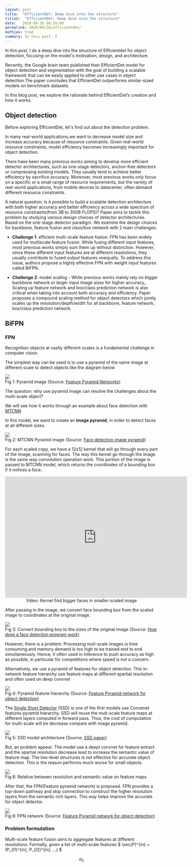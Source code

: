 ```yaml
---
layout: post
title:  "EfficientDet: Deep dive into the structure"
title2:  "EfficientDet: Deep dive into the structure"
date:   2020-09-26 00:20:00
permalink: 2020/09/26/efficientdet/
mathjax: true
summary: In this post, I 
---
```


In this post, I do a deep dive into the structure of Efficientdet for object detection, focusing on the model's motivation, design, and architecture. 


Recently, the Google brain team published their EfficientDet model for object detection and segmentation with the goal of building a scalable framework that can be easily applied to other use cases in object detection.The paper concludes that EfficientDet outperforms similar-sized models on benchmark datasets. 


In this blog post, we explore the rationale behind EfficientDet’s creation and how it works.



## Object detection

Before exploring EfficientDet, let's find out about the detection problem. 


In many real-world applications,we want to decrease model size and increase accuracy because of resource constraints. Given real-world resource constraints, model efficiency becomes increasingly important for object detection.


There have been many previous works aiming to develop more efficient detector architectures, such as one-stage detectors, anchor-free detectors or compressing existing models. They usually tend to achieve better efficiency by sacrifice accuracy. Moreover, most previous works only focus on a specific or a small range of resource requirements, but the variety of real-world applications, from mobile devices to datacenter, often demand different resource constraints.


A natural question: Is it possible to build a scalable detection architecture with both higher accuracy and better efficiency across a wide spectrum of resource constraints(from 3B to 300B FLOPS)? 
Paper  aims to tackle this problem by studying various design choices of detector architectures. Based on the one-stage detector paradigm. We examine the design choices for backbone, feature fusion and class/box network with 2 main challenges:


- **Challenge 1**: efficient multi-scale feature fusion: FPN has been widely used for multiscale feature fusion. While fusing different input features, most previous works simply sum them up without distinction. However, since these different input features are at different resolutions, they usually contribute to fused output features unequally. To address this issue, authors propose a highly effective FPN with weight input features called BiFPN.


- **Challenge 2**: model scaling - While previous works mainly rely on bigger backbone network or larger input image sizes for higher accuracy,. Scaling up feature network and box/class prediction network is also critical when taking into account both accuracy and efficiency. Paper proposes a compound scaling method for object detectors which jointly scales up the resolution/depth/width for all backbone, feature network, box/class prediction network.

## BiFPN
### FPN
Recognition objects at vastly different scales is a fundamental challenge in computer vision.

The simplest way can be used is to use  a pyramid of the same image at different scale to detect
objects like the diagram below

<div class="imgcap">
    <div> 
        <img src="/assets/efficientdet/pyramid_image.png" align="center">
        <div class="thecap"> Fig 1: Pyramid image (Source: <a href = "https://arxiv.org/pdf/1612.03144.pdf">Feature Pyramid Networks</a>) <br></div>
    </div>
</div>

The question: why use pyramid image can resolve the challenges about the multi-scale object?

We will see how it works through an example about face detection with [MTCNN](https://arxiv.org/ftp/arxiv/papers/1604/1604.02878.pdf)

In this model, we want to create an **image pyramid**, in order to detect faces at all different sizes.

<div class="imgcap">
    <div> 
        <img src="/assets/efficientdet/mtcnn_image_pyramid.png" align="center">
        <div class="thecap"> Fig 2: MTCNN Pyramid image (Source: <a href = "https://arxiv.org/ftp/arxiv/papers/1604/1604.02878.pdf">Face detection image pyramid</a>) <br></div>               
    </div>
</div>

For each scaled copy, we have a 12x12 kernel that will go through every part of the image, scanning for faces.
The way this kernel go through the image is the same way convolution operation work.
This portion of the image is passed to MTCNN model, which returns the coordinates of a bounding box if it notices a face.

  
<div style="text-align:center;">
    <iframe width="600" height = "400" src="https://www.youtube.com/embed/w4tigQn-7Jw" frameborder="0" allowfullscreen></iframe>
    <div class="thecap">Video: Kernel find bigger faces in smaller-scaled image</div>
</div>

After passing in the image, we convert face bounding box from the scaled image to coordinates at the original image.

<div class="imgcap">
    <div> 
        <img src="/assets/efficientdet/unscaled_image.png" align="center">
        <div class="thecap"> Fig 3: Convert bounding box to the sizes of the original image (Source: <a href = "https://towardsdatascience.com/how-does-a-face-detection-program-work-using-neural-networks-17896df8e6ff">How does a face detection program work</a>) <br></div>               
    </div>
</div>


However, there is a problem. Processing muli-scale images is time consuming and memory demand is too high to be trained 
end to end simultaneously. Hence, it often used in inference to push accuracy as high as possible, in particular for competitions
where speed is not a concern.

Alternatively, we use a pyramid of features for object detection. This in-network feature hierarchy use feature maps at 
different spartial resolution and often used on deep convnet 

<div class="imgcap">
    <div> 
        <img src="/assets/efficientdet/pyramid_feature_hierarchy.png" align="center">
        <div class="thecap"> Fig 4: Pyramid feature hierarchy (Source: <a href = "https://arxiv.org/pdf/1612.03144.pdf">Feature Pyramid network for object detection</a>) <br></div>               
    </div>
</div>


The [Single Short Detector](https://arxiv.org/pdf/1612.03144.pdf) (SSD) is one of the first models use Convenet features 
pyramid hierarchy. SSD will reuse the mult-scale feature maps at different layers computed in forward pass. Thus, the cost
of computation for multi-scale will be decrease compare with image pyramid. 

<div class="imgcap">
    <div> 
        <img src="/assets/efficientdet/ssd.png" align="center">
        <div class="thecap"> Fig 5: SSD model architecture (Source: <a href = "https://arxiv.org/pdf/1512.02325.pdf">SSD paper</a>) <br></div>               
    </div>
</div>

But, an problem appear. The model use a deepl convnet for feature extract and the spartial resolution decrease lead to 
increase the semantic value of feature map. The low-level structures is not effective for accurate object detection. 
This is the reason performs much worse for small objects.

 
<div class="imgcap">
    <div> 
        <img src="/assets/efficientdet/resolution_semantic.png" align="center">
        <div class="thecap"> Fig 6: Relative between resolution and semantic value on feature maps <br></div>               
    </div>
</div>

After that, the FPN(Feature pyramid network) is proposed. FPN provides a top-down pathway and skip connection 
to construct the higher resolution layers from the semantic rich layers. This way helps improve the accurate for object detector.


<div class="imgcap">
    <div> 
        <img src="/assets/efficientdet/FPN.png" align="center">
        <div class="thecap"> Fig 6: FPN network (Source: <a href = "https://arxiv.org/pdf/1612.03144.pdf">Feature Pyramid network for object detection</a>)<br></div>               
    </div>
</div>




### Problem formulation
Multi-scale feature fusion aims to aggregate features at different resolutions. Formally,
given a list of multi-scale features $ \vec{P}^{in} = (P_{l1}^{in}, P_{l2}^{in}, ...) $


$$ a_2 $$



